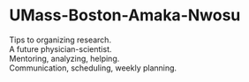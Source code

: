 # UMass-Boston-Amaka-Nwosu
Tips to organizing research.\
A future physician-scientist.\
Mentoring, analyzing, helping.\
Communication, scheduling, weekly planning. 
